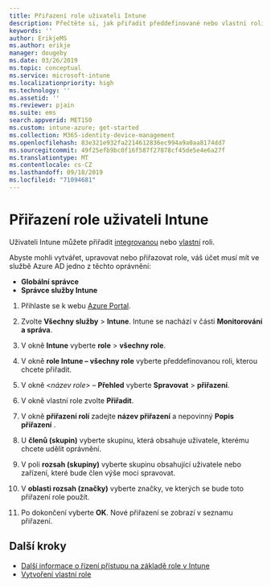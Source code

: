 ```yaml
---
title: Přiřazení role uživateli Intune
description: Přečtěte si, jak přiřadit předdefinované nebo vlastní roli uživateli v Microsoft Intune.
keywords: ''
author: ErikjeMS
ms.author: erikje
manager: dougeby
ms.date: 03/26/2019
ms.topic: conceptual
ms.service: microsoft-intune
ms.localizationpriority: high
ms.technology: ''
ms.assetid: ''
ms.reviewer: pjain
ms.suite: ems
search.appverid: MET150
ms.custom: intune-azure; get-started
ms.collection: M365-identity-device-management
ms.openlocfilehash: 83e321e932fa2214612836ec994a9a0aa8174dd7
ms.sourcegitcommit: 49f25efb9bc0f16f587f27878cf45de5e4e6a27f
ms.translationtype: MT
ms.contentlocale: cs-CZ
ms.lasthandoff: 09/18/2019
ms.locfileid: "71094681"
---
```

# <a name="assign-a-role-to-an-intune-user"></a>Přiřazení role uživateli Intune

Uživateli Intune můžete přiřadit [integrovanou](role-based-access-control.md#built-in-roles) nebo [vlastní](create-custom-role.md) roli.

Abyste mohli vytvářet, upravovat nebo přiřazovat role, váš účet musí mít ve službě Azure AD jedno z těchto oprávnění:
- **Globální správce**
- **Správce služby Intune**

1. Přihlaste se k webu [Azure Portal](https://portal.azure.com).

2. Zvolte **Všechny služby** > **Intune**. Intune se nachází v části **Monitorování a správa**.

3. V okně **Intune** vyberte **role** > **všechny role**.

4. V okně **role Intune – všechny role** vyberte předdefinovanou roli, kterou chcete přiřadit.

5. V okně <*název role*> – **Přehled** vyberte **Spravovat** > **přiřazení**.

6. V okně vlastní role zvolte **Přiřadit**.

7. V okně **přiřazení rolí** zadejte **název přiřazení** a nepovinný **Popis přiřazení** .

8. U **členů (skupin)** vyberte skupinu, která obsahuje uživatele, kterému chcete udělit oprávnění.

9. V poli **rozsah (skupiny)** vyberte skupinu obsahující uživatele nebo zařízení, které bude člen výše moci spravovat.

10. V **oblasti rozsah (značky)** vyberte značky, ve kterých se bude toto přiřazení role použít.

11. Po dokončení vyberte **OK**. Nové přiřazení se zobrazí v seznamu přiřazení.


## <a name="next-steps"></a>Další kroky
- [Další informace o řízení přístupu na základě role v Intune](role-based-access-control.md)
- [Vytvoření vlastní role](create-custom-role.md)
